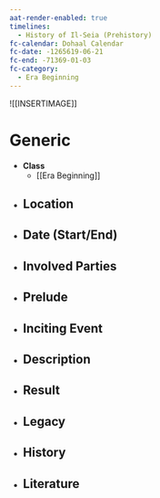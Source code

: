 ```yaml
---
aat-render-enabled: true
timelines:
  - History of Il-Seia (Prehistory)
fc-calendar: Dohaal Calendar
fc-date: -1265619-06-21
fc-end: -71369-01-03
fc-category:
  - Era Beginning
---
```


![[INSERTIMAGE]]

# Generic
- **Class**
	- [[Era Beginning]]
- **Location**
	- 
- **Date (Start/End)**
	- 
- **Involved Parties**
	- 
- **Prelude**
	- 
- **Inciting Event**
	- 
- **Description**
	- 
- **Result**
	- 
- **Legacy**
	- 
- **History**
	- 
- **Literature**
	- 